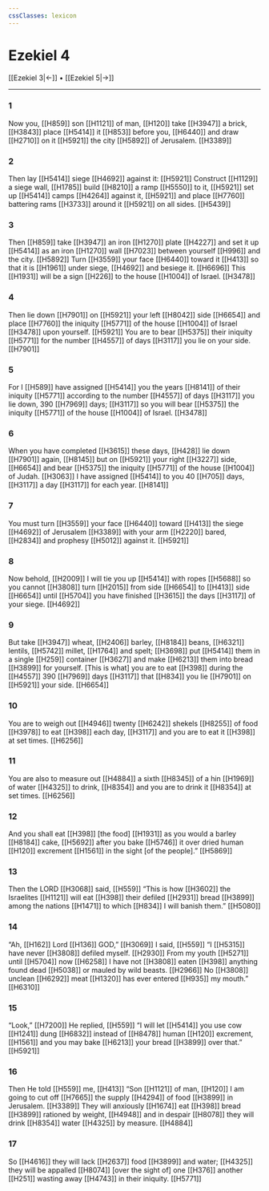 ```yaml
---
cssClasses: lexicon
---
```


# Ezekiel 4

[[Ezekiel 3|←]] • [[Ezekiel 5|→]]

---

### 1
Now you, [[H859]] son [[H1121]] of man, [[H120]] take [[H3947]] a brick, [[H3843]] place [[H5414]] it [[H853]] before you, [[H6440]] and draw [[H2710]] on it [[H5921]] the city [[H5892]] of Jerusalem. [[H3389]]

### 2
Then lay [[H5414]] siege [[H4692]] against it: [[H5921]] Construct [[H1129]] a siege wall, [[H1785]] build [[H8210]] a ramp [[H5550]] to it, [[H5921]] set up [[H5414]] camps [[H4264]] against it, [[H5921]] and place [[H7760]] battering rams [[H3733]] around it [[H5921]] on all sides. [[H5439]]

### 3
Then [[H859]] take [[H3947]] an iron [[H1270]] plate [[H4227]] and set it up [[H5414]] as an iron [[H1270]] wall [[H7023]] between yourself [[H996]] and the city. [[H5892]] Turn [[H3559]] your face [[H6440]] toward it [[H413]] so that it is [[H1961]] under siege, [[H4692]] and besiege it. [[H6696]] This [[H1931]] will be a sign [[H226]] to the house [[H1004]] of Israel. [[H3478]]

### 4
Then lie down [[H7901]] on [[H5921]] your left [[H8042]] side [[H6654]] and place [[H7760]] the iniquity [[H5771]] of the house [[H1004]] of Israel [[H3478]] upon yourself. [[H5921]] You are to bear [[H5375]] their iniquity [[H5771]] for the number [[H4557]] of days [[H3117]] you lie on your side. [[H7901]]

### 5
For I [[H589]] have assigned [[H5414]] you the years [[H8141]] of their iniquity [[H5771]] according to the number [[H4557]] of days [[H3117]] you lie down, 390 [[H7969]] days; [[H3117]] so you will bear [[H5375]] the iniquity [[H5771]] of the house [[H1004]] of Israel. [[H3478]]

### 6
When you have completed [[H3615]] these days, [[H428]] lie down [[H7901]] again, [[H8145]] but on [[H5921]] your right [[H3227]] side, [[H6654]] and bear [[H5375]] the iniquity [[H5771]] of the house [[H1004]] of Judah. [[H3063]] I have assigned [[H5414]] to you  40 [[H705]] days, [[H3117]] a day [[H3117]] for each year. [[H8141]]

### 7
You must turn [[H3559]] your face [[H6440]] toward [[H413]] the siege [[H4692]] of Jerusalem [[H3389]] with your arm [[H2220]] bared, [[H2834]] and prophesy [[H5012]] against it. [[H5921]]

### 8
Now behold, [[H2009]] I will tie you up [[H5414]] with ropes [[H5688]] so you cannot [[H3808]] turn [[H2015]] from side [[H6654]] to [[H413]] side [[H6654]] until [[H5704]] you have finished [[H3615]] the days [[H3117]] of your siege. [[H4692]]

### 9
But take [[H3947]] wheat, [[H2406]] barley, [[H8184]] beans, [[H6321]] lentils, [[H5742]] millet, [[H1764]] and spelt; [[H3698]] put [[H5414]] them in a single [[H259]] container [[H3627]] and make [[H6213]] them into bread [[H3899]] for yourself.  [This is what] you are to eat [[H398]] during the [[H4557]] 390 [[H7969]] days [[H3117]] that [[H834]] you lie [[H7901]] on [[H5921]] your side. [[H6654]]

### 10
You are to weigh out [[H4946]] twenty [[H6242]] shekels [[H8255]] of food [[H3978]] to eat [[H398]] each day, [[H3117]] and you are to eat it [[H398]] at set times. [[H6256]]

### 11
You are also to measure out [[H4884]] a sixth [[H8345]] of a hin [[H1969]] of water [[H4325]] to drink, [[H8354]] and you are to drink it [[H8354]] at set times. [[H6256]]

### 12
And you shall eat [[H398]] [the food] [[H1931]] as you would a barley [[H8184]] cake, [[H5692]] after you bake [[H5746]] it over dried human [[H120]] excrement [[H1561]] in the sight [of the people].” [[H5869]]

### 13
Then the LORD [[H3068]] said, [[H559]] “This is how [[H3602]] the Israelites [[H1121]] will eat [[H398]] their defiled [[H2931]] bread [[H3899]] among the nations [[H1471]] to which [[H834]] I will banish them.” [[H5080]]

### 14
“Ah, [[H162]] Lord [[H136]] GOD,” [[H3069]] I said, [[H559]] “I [[H5315]] have never [[H3808]] defiled myself. [[H2930]] From my youth [[H5271]] until [[H5704]] now [[H6258]] I have not [[H3808]] eaten [[H398]] anything found dead [[H5038]] or mauled by wild beasts. [[H2966]] No [[H3808]] unclean [[H6292]] meat [[H1320]] has ever entered [[H935]] my mouth.” [[H6310]]

### 15
“Look,” [[H7200]] He replied, [[H559]] “I will let [[H5414]] you use cow [[H1241]] dung [[H6832]] instead of [[H8478]] human [[H120]] excrement, [[H1561]] and you may bake [[H6213]] your bread [[H3899]] over that.” [[H5921]]

### 16
Then He told [[H559]] me, [[H413]] “Son [[H1121]] of man, [[H120]] I am going to cut off [[H7665]] the supply [[H4294]] of food [[H3899]] in Jerusalem. [[H3389]] They will anxiously [[H1674]] eat [[H398]] bread [[H3899]] rationed by weight, [[H4948]] and in despair [[H8078]] they will drink [[H8354]] water [[H4325]] by measure. [[H4884]]

### 17
So [[H4616]] they will lack [[H2637]] food [[H3899]] and water; [[H4325]] they will be appalled [[H8074]] [over the sight of] one [[H376]] another [[H251]] wasting away [[H4743]] in their iniquity. [[H5771]]

